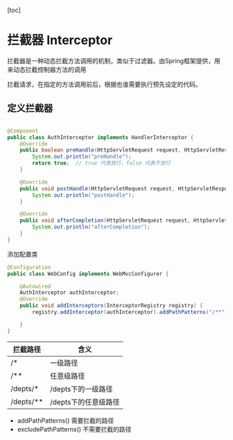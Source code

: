 [toc]

# 拦截器 Interceptor

拦截器是一种动态拦截方法调用的机制，类似于过滤器。由Spring框架提供，用来动态拦截控制器方法的调用

拦截请求，在指定的方法调用前后，根据也谁需要执行预先设定的代码。

## 定义拦截器

~~~ java

@Component
public class AuthInterceptor implements HandlerInterceptor {
    @Override
    public boolean preHandle(HttpServletRequest request, HttpServletResponse response, Object handler) throws Exception {
        System.out.println("preHandle");
        return true;  // true 代表放行，false 代表不放行
    }

    @Override
    public void postHandle(HttpServletRequest request, HttpServletResponse response, Object handler, ModelAndView modelAndView) throws Exception {
        System.out.println("postHandle");
    }

    @Override
    public void afterCompletion(HttpServletRequest request, HttpServletResponse response, Object handler, Exception ex) throws Exception {
        System.out.println("afterCompletion");
    }
}

~~~

添加配置类

~~~ java
@Configuration
public class WebConfig implements WebMvcConfigurer {

    @Autowired
    AuthInterceptor authInterceptor;
    @Override
    public void addInterceptors(InterceptorRegistry registry) {
        registry.addInterceptor(authInterceptor).addPathPatterns("/**");

    }
}
~~~

| 拦截路径  | 含义                 |
| --------- | -------------------- |
| /*        | 一级路径             |
| /**       | 任意级路径           |
| /depts/*  | /depts下的一级路径   |
| /depts/** | /depts下的任意级路径 |

*   addPathPatterns() 需要拦截的路径
*   excludePathPatterns() 不需要拦截的路径